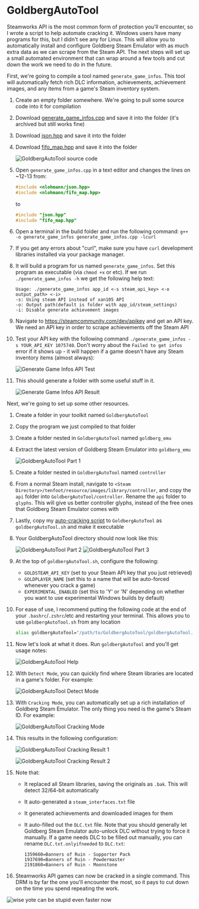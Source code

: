 # **GoldbergAutoTool**

Steamworks API is the most common form of protection you'll encounter, so I wrote a script to help automate cracking it. Windows users have many programs for this, but I didn't see any for Linux. This will allow you to automatically install and configure Goldberg Steam Emulator with as much extra data as we can scrape from the Steam API. The next steps will set up a small automated environment that can wrap around a few tools and cut down the work we need to do in the future.

First, we're going to compile a tool named `generate_game_infos`. This tool will automatically fetch rich DLC information, achievements, achievement images, and any items from a game's Steam inventory system.

1. Create an empty folder somewhere. We're going to pull some source code into it for compilation

2. Download [generate_game_infos.cpp](https://github.com/oureveryday/Goldberg-generate_game_info/blob/master/src/generate_game_infos.cpp) and save it into the folder (it's archived but still works fine)

3. Download [json.hpp](https://github.com/nlohmann/json/blob/develop/single_include/nlohmann/json.hpp) and save it into the folder

4. Download [fifo_map.hpp](https://github.com/nlohmann/fifo_map/blob/master/src/fifo_map.hpp) and save it into the folder

    ![GoldbergAutoTool source code](images/GoldbergAutoTool-SourceCode.png)

5. Open `generate_game_infos.cpp` in a text editor and changes the lines on ~12-13 from:
    ```cpp
    #include <nlohmann/json.hpp>
    #include <nlohmann/fifo_map.hpp>
    ```

    to

    ```cpp
    #include "json.hpp"
    #include "fifo_map.hpp"
    ```

6. Open a terminal in the build folder and run the following command: `g++ -o generate_game_infos generate_game_infos.cpp -lcurl`

7. If you get any errors about "curl", make sure you have `curl` development libraries installed via your package manager.

8. It will build a program for us named `generate_game_infos`. Set this program as executable (via `chmod +x` or etc). If we run `./generate_game_infos -h` we get the following help text:

    ```
    Usage: ./generate_game_infos app_id <-s steam_api_key> <-o output_path> <-i>
    -s: Using steam API instead of xan105 API
    -o: Output path(default is folder with app_id/steam_settings)
    -i: Disable generate achievement images
    ```

9. Navigate to https://steamcommunity.com/dev/apikey and get an API key. We need an API key in order to scrape achievements off the Steam API

10. Test your API key with the following command `./generate_game_infos -s YOUR_API_KEY 1075740`. Don't worry about the `Failed to get infos` error if it shows up - it will happen if a game doesn't have any Steam inventory items (almost always):

    ![Generate Game Infos API Test](images/GoldbergAutoTool-APITest.png)

11. This should generate a folder with some useful stuff in it.

    ![Generate Game Infos API Result](images/GoldbergAutoTool-APIResult.png)

Next, we're going to set up some other resources.

1. Create a folder in your toolkit named `GoldbergAutoTool`

2. Copy the program we just compiled to that folder

3. Create a folder nested in `GoldbergAutoTool` named `goldberg_emu`

4. Extract the latest version of Goldberg Steam Emulator into `goldberg_emu`

    ![GoldbergAutoTool Part 1](images/GoldbergAutoTool1.png)

5. Create a folder nested in `GoldbergAutoTool` named `controller`

6. From a normal Steam install, navigate to `<Steam Directory>/tenfoot/resource/images/library/controller`, and copy the `api` folder into `GoldbergAutoTool/controller`. Rename the `api` folder to `glyphs`. This will give us better controller glyphs, instead of the free ones that Goldberg Steam Emulator comes with

7. Lastly, copy my [auto-cracking script](goldbergAutoTool.sh) to `GoldbergAutoTool` as `goldbergAutoTool.sh` and make it executable

8. Your GoldbergAutoTool directory should now look like this:

    ![GoldbergAutoTool Part 2](images/GoldbergAutoTool2.png)
    ![GoldbergAutoTool Part 3](images/GoldbergAutoTool3.png)

9. At the top of `goldbergAutoTool.sh`, configure the following:
    - `GOLDSTEAM_API_KEY` (set to your Steam API key that you just retrieved)
    - `GOLDPLAYER_NAME` (set this to a name that will be auto-forced whenever you crack a game)
    - `EXPERIMENTAL_ENABLED` (set this to 'Y' or 'N' depending on whether you want to use experimental Windows builds by default)

10. For ease of use, I recommend putting the following code at the end of your `.bashrc`/`.zshrc`/etc and restarting your terminal. This allows you to use `goldbergAutoTool.sh` from any location

    ```bash
    alias goldbergAutoTool="/path/to/GoldbergAutoTool/goldbergAutoTool.sh"
    ```

11. Now let's look at what it does. Run `goldbergAutoTool` and you'll get usage notes:

    ![GoldbergAutoTool Help](images/GoldbergAutoTool-Help.png)

12. With `Detect Mode`, you can quickly find where Steam libraries are located in a game's folder. For example:

    ![GoldbergAutoTool Detect Mode](images/GoldbergAutoTool-DetectMode.png)

13. With `Cracking Mode`, you can automatically set up a rich installation of Goldberg Steam Emulator. The only thing you need is the game's Steam ID. For example:

    ![GoldbergAutoTool Cracking Mode](images/GoldbergAutoTool-CrackingMode.png)

14. This results in the following configuration:

    ![GoldbergAutoTool Cracking Result 1](images/GoldbergAutoTool-CrackingResult1.png)

    ![GoldbergAutoTool Cracking Result 2](images/GoldbergAutoTool-CrackingResult2.png)

15. Note that:
    - It replaced all Steam libraries, saving the originals as `.bak`. This will detect 32/64-bit automatically
    - It auto-generated a `steam_interfaces.txt` file
    - It generated achievements and downloaded images for them
    - It auto-filled out the `DLC.txt` file. Note that you should generally let Goldberg Steam Emulator auto-unlock DLC without trying to force it manually. If a game needs DLC to be filled out manually, you can rename `DLC.txt.onlyifneeded` to `DLC.txt`:

        ```
        1359660=Banners of Ruin - Supporter Pack
        1937690=Banners of Ruin - Powdermaster
        2191860=Banners of Ruin - Moonstone
        ```

16. Steamworks API games can now be cracked in a single command. This DRM is by far the one you'll encounter the most, so it pays to cut down on the time you spend repeating the work.

![wise yote can be stupid even faster now](images/moretime.png "wise yote can be stupid even faster now")